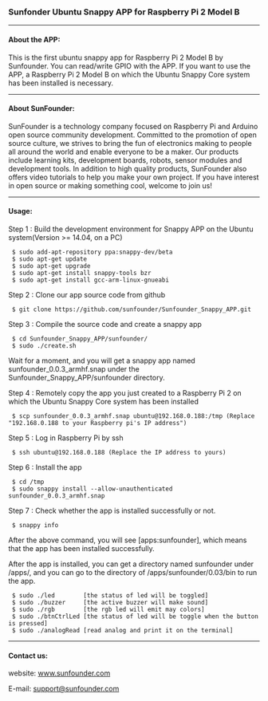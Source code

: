 ### Sunfonder Ubuntu Snappy APP for Raspberry Pi 2 Model B
----------------------------------------------------------------------

#### About the APP:
This is the first ubuntu snappy app for Raspberry Pi 2 Model B by Sunfounder. 
You can read/write GPIO with the APP. If you want to use the APP, a Raspberry Pi 2 Model B on which the Ubuntu Snappy Core system has been installed is necessary.

-----------------------------------------------------------------------
#### About SunFounder:
SunFounder is a technology company focused on Raspberry Pi and Arduino open source community development. Committed to the promotion of open source culture, we strives to bring the fun of electronics making to people all around the world and enable everyone to be a maker. Our products include learning kits, development boards, robots, sensor modules and development tools. In addition to high quality products, SunFounder also offers video tutorials to help you make your own project. If you have interest in open source or making something cool, welcome to join us!

-----------------------------------------------------------------------
#### Usage:
Step 1 : Build the development environment for Snappy APP on the Ubuntu system(Version >= 14.04, on a PC)

	 $ sudo add-apt-repository ppa:snappy-dev/beta
	 $ sudo apt-get update
	 $ sudo apt-get upgrade
	 $ sudo apt-get install snappy-tools bzr
	 $ sudo apt-get install gcc-arm-linux-gnueabi

Step 2 : Clone our app source code from github

	 $ git clone https://github.com/sunfounder/Sunfounder_Snappy_APP.git

Step 3 : Compile the source code and create a snappy app

	 $ cd Sunfounder_Snappy_APP/sunfounder/
	 $ sudo ./create.sh

Wait for a moment, and you will get a snappy app named sunfounder_0.0.3_armhf.snap under the Sunfounder_Snappy_APP/sunfounder directory.

Step 4 : Remotely copy the app you just created to a Raspberry Pi 2 on which the  Ubuntu Snappy Core system has been installed

	 $ scp sunfounder_0.0.3_armhf.snap ubuntu@192.168.0.188:/tmp (Replace "192.168.0.188 to your Raspberry pi's IP address")

Step 5 : Log in Raspberry Pi by ssh
	
	 $ ssh ubuntu@192.168.0.188 (Replace the IP address to yours)

Step 6 : Install the app

	 $ cd /tmp
	 $ sudo snappy install --allow-unauthenticated sunfounder_0.0.3_armhf.snap

Step 7 : Check whether the app is installed successfully or not.

	 $ snappy info

After the above command, you will see [apps:sunfounder], which means that the app has been installed successfully.

After the app is installed, you can get a directory named sunfounder under /apps/, and you can go to the directory of /apps/sunfounder/0.03/bin to run the app.

	 $ sudo ./led        [the status of led will be toggled]
	 $ sudo ./buzzer     [the active buzzer will make sound]
	 $ sudo ./rgb        [the rgb led will emit may colors]
	 $ sudo ./btnCtrlLed [the status of led will be toggle when the button is pressed]
	 $ sudo ./analogRead [read analog and print it on the terminal] 

----------------------------------------------------------------------------
#### Contact us:
website: www.sunfounder.com

E-mail: support@sunfounder.com
